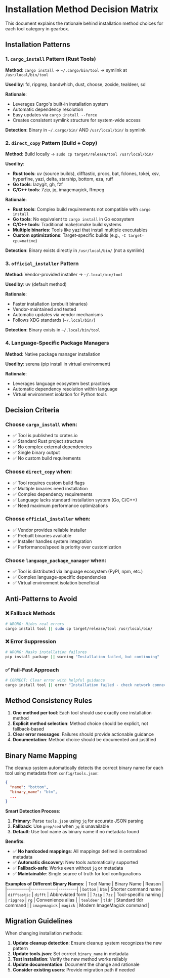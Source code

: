 # Installation Method Decision Matrix

This document explains the rationale behind installation method choices for each tool category in gearbox.

## Installation Patterns

### 1. `cargo_install` Pattern (Rust Tools)
**Method**: `cargo install` → `~/.cargo/bin/tool` → symlink at `/usr/local/bin/tool`

**Used by**: fd, ripgrep, bandwhich, dust, choose, zoxide, tealdeer, sd

**Rationale**: 
- Leverages Cargo's built-in installation system
- Automatic dependency resolution
- Easy updates via `cargo install --force`
- Creates consistent symlink structure for system-wide access

**Detection**: Binary in `~/.cargo/bin/` AND `/usr/local/bin/` is symlink

### 2. `direct_copy` Pattern (Build + Copy)
**Method**: Build locally → `sudo cp target/release/tool /usr/local/bin/`

**Used by**: 
- **Rust tools**: uv (source builds), difftastic, procs, bat, fclones, tokei, xsv, hyperfine, yazi, delta, starship, bottom, eza, ruff
- **Go tools**: lazygit, gh, fzf  
- **C/C++ tools**: 7zip, jq, imagemagick, ffmpeg

**Rationale**:
- **Rust tools**: Complex build requirements not compatible with `cargo install`
- **Go tools**: No equivalent to `cargo install` in Go ecosystem
- **C/C++ tools**: Traditional make/cmake build systems
- **Multiple binaries**: Tools like yazi that install multiple executables
- **Custom optimizations**: Target-specific builds (e.g., `-C target-cpu=native`)

**Detection**: Binary exists directly in `/usr/local/bin/` (not a symlink)

### 3. `official_installer` Pattern
**Method**: Vendor-provided installer → `~/.local/bin/tool`

**Used by**: uv (default method)

**Rationale**:
- Faster installation (prebuilt binaries)
- Vendor-maintained and tested
- Automatic updates via vendor mechanisms
- Follows XDG standards (`~/.local/bin/`)

**Detection**: Binary exists in `~/.local/bin/tool`

### 4. Language-Specific Package Managers
**Method**: Native package manager installation

**Used by**: serena (pip install in virtual environment)

**Rationale**:
- Leverages language ecosystem best practices
- Automatic dependency resolution within language
- Virtual environment isolation for Python tools

## Decision Criteria

### Choose `cargo_install` when:
- ✅ Tool is published to crates.io
- ✅ Standard Rust project structure
- ✅ No complex external dependencies
- ✅ Single binary output
- ✅ No custom build requirements

### Choose `direct_copy` when:
- ✅ Tool requires custom build flags
- ✅ Multiple binaries need installation
- ✅ Complex dependency requirements
- ✅ Language lacks standard installation system (Go, C/C++)
- ✅ Need maximum performance optimizations

### Choose `official_installer` when:
- ✅ Vendor provides reliable installer
- ✅ Prebuilt binaries available
- ✅ Installer handles system integration
- ✅ Performance/speed is priority over customization

### Choose `language_package_manager` when:
- ✅ Tool is distributed via language ecosystem (PyPI, npm, etc.)
- ✅ Complex language-specific dependencies
- ✅ Virtual environment isolation beneficial

## Anti-Patterns to Avoid

### ❌ Fallback Methods
```bash
# WRONG: Hides real errors
cargo install tool || sudo cp target/release/tool /usr/local/bin/
```

### ❌ Error Suppression
```bash
# WRONG: Masks installation failures  
pip install package || warning "Installation failed, but continuing"
```

### ✅ Fail-Fast Approach
```bash
# CORRECT: Clear error with helpful guidance
cargo install tool || error "Installation failed - check network connectivity and Rust toolchain"
```

## Method Consistency Rules

1. **One method per tool**: Each tool should use exactly one installation method
2. **Explicit method selection**: Method choice should be explicit, not fallback-based
3. **Clear error messages**: Failures should provide actionable guidance
4. **Documentation**: Method choice should be documented and justified

## Binary Name Mapping

The cleanup system automatically detects the correct binary name for each tool using metadata from `config/tools.json`:

```json
{
  "name": "bottom",
  "binary_name": "btm",
  ...
}
```

**Smart Detection Process**:
1. **Primary**: Parse `tools.json` using `jq` for accurate JSON parsing
2. **Fallback**: Use `grep/sed` when `jq` is unavailable  
3. **Default**: Use tool name as binary name if no metadata found

**Benefits**:
- ✅ **No hardcoded mappings**: All mappings defined in centralized metadata
- ✅ **Automatic discovery**: New tools automatically supported
- ✅ **Fallback-safe**: Works even without `jq` or metadata
- ✅ **Maintainable**: Single source of truth for tool configurations

**Examples of Different Binary Names**:
| Tool Name | Binary Name | Reason |
|-----------|-------------|---------|
| `bottom` | `btm` | Shorter command name |
| `difftastic` | `difft` | Abbreviated form |
| `7zip` | `7zz` | Tool-specific naming |
| `ripgrep` | `rg` | Convenience alias |
| `tealdeer` | `tldr` | Standard tldr command |
| `imagemagick` | `magick` | Modern ImageMagick command |

## Migration Guidelines

When changing installation methods:

1. **Update cleanup detection**: Ensure cleanup system recognizes the new pattern
2. **Update tools.json**: Set correct `binary_name` in metadata
3. **Test installation**: Verify the new method works reliably
4. **Update documentation**: Document the change and rationale
5. **Consider existing users**: Provide migration path if needed